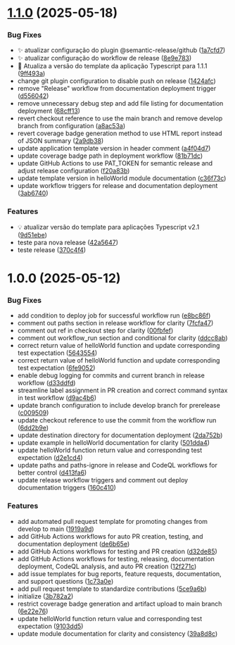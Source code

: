 # [1.1.0](https://github.com/heliomarpm/tsapp-template/compare/v1.0.0...v1.1.0) (2025-05-18)


### Bug Fixes

* :sparkles: atualizar configuração do plugin @semantic-release/github ([1a7cfd7](https://github.com/heliomarpm/tsapp-template/commit/1a7cfd7d58ddd1ab3a1c3f8b339fee5c305867ac))
* :sparkles: atualizar configuração do workflow de release ([8e9e783](https://github.com/heliomarpm/tsapp-template/commit/8e9e7833b4419e6f9912567b6727515628391cba))
* 📝 Atualiza a versão do template da aplicação Typescript para 1.1.1 ([9ff493a](https://github.com/heliomarpm/tsapp-template/commit/9ff493a6c0621ca9914f353211a2ab2806632fa3))
* change git plugin configuration to disable push on release ([1424afc](https://github.com/heliomarpm/tsapp-template/commit/1424afcd8a3b7e9de576ad47d75c9b5ed949cd90))
* remove "Release" workflow from documentation deployment trigger ([d556042](https://github.com/heliomarpm/tsapp-template/commit/d5560424779f67d09529352090717e90a5f20be5))
* remove unnecessary debug step and add file listing for documentation deployment ([68cff13](https://github.com/heliomarpm/tsapp-template/commit/68cff1344e28047f5a5b7f003de6c1ecb677094e))
* revert checkout reference to use the main branch and remove develop branch from configuration ([a8ac53a](https://github.com/heliomarpm/tsapp-template/commit/a8ac53a95e8cda71692cb1dec701766cefe7ad38))
* revert coverage badge generation method to use HTML report instead of JSON summary ([2a9db38](https://github.com/heliomarpm/tsapp-template/commit/2a9db383f0565338af291042957f3f0ab886fdd7))
* update application template version in header comment ([a4f04d7](https://github.com/heliomarpm/tsapp-template/commit/a4f04d7a12e7144504113f502a6da5f52a0d4c3c))
* update coverage badge path in deployment workflow ([81b71dc](https://github.com/heliomarpm/tsapp-template/commit/81b71dc602ff4853588cb74611b1a2954c2b5272))
* update GitHub Actions to use PAT_TOKEN for semantic release and adjust release configuration ([f20a83b](https://github.com/heliomarpm/tsapp-template/commit/f20a83bc5e8adff76c66c12ee2a5577b20c7411c))
* update template version in helloWorld module documentation ([c36f73c](https://github.com/heliomarpm/tsapp-template/commit/c36f73c76e2f3da8c2370e705d95a9024453e78a))
* update workflow triggers for release and documentation deployment ([3ab6740](https://github.com/heliomarpm/tsapp-template/commit/3ab674031628234bc5aae2f760ef0c86b10a7bb8))


### Features

* :bulb: atualizar versão do template para aplicações Typescript v2.1 ([9d51ebe](https://github.com/heliomarpm/tsapp-template/commit/9d51ebee7fd507af43bbfa6803f8944e1dcc14b8))
* teste para nova release ([42a5647](https://github.com/heliomarpm/tsapp-template/commit/42a56470def7151816d762f499d7da99ca5008a3))
* teste release ([370c4f4](https://github.com/heliomarpm/tsapp-template/commit/370c4f4bfb2f9dfe441b4ab913d3af5fe69fa287))

# 1.0.0 (2025-05-12)


### Bug Fixes

* add condition to deploy job for successful workflow run ([e8bc86f](https://github.com/heliomarpm/tsapp-template/commit/e8bc86f4cc6bd2e356504f10828ba5f68bb971ba))
* comment out paths section in release workflow for clarity ([7fcfa47](https://github.com/heliomarpm/tsapp-template/commit/7fcfa47f47495b85a07fec0b1206acc16786d9d7))
* comment out ref in checkout step for clarity ([00fbfef](https://github.com/heliomarpm/tsapp-template/commit/00fbfef979ca11f87dde480002fddb282575efbc))
* comment out workflow_run section and conditional for clarity ([ddcc8ab](https://github.com/heliomarpm/tsapp-template/commit/ddcc8ab0415f8356bbae2590bf6169ff2896b0e1))
* correct return value of helloWorld function and update corresponding test expectation ([5643554](https://github.com/heliomarpm/tsapp-template/commit/5643554f637fbedc8237ce1995cfd9575dac715e))
* correct return value of helloWorld function and update corresponding test expectation ([6fe9052](https://github.com/heliomarpm/tsapp-template/commit/6fe905275b0f5ad55c8d9ea63242242e0c388d35))
* enable debug logging for commits and current branch in release workflow ([d33ddfd](https://github.com/heliomarpm/tsapp-template/commit/d33ddfdbd9636c06434c1847e0822faf51261590))
* streamline label assignment in PR creation and correct command syntax in test workflow ([d9ac4b6](https://github.com/heliomarpm/tsapp-template/commit/d9ac4b682dc2e7f829071f6ab0711ed8597165cc))
* update branch configuration to include develop branch for prerelease ([c009509](https://github.com/heliomarpm/tsapp-template/commit/c009509885a958252bafd5db1310578bf4ad629b))
* update checkout reference to use the commit from the workflow run ([6dd2b9e](https://github.com/heliomarpm/tsapp-template/commit/6dd2b9e595cddeb4b848072d3e612de6b3bc2f90))
* update destination directory for documentation deployment ([2da752b](https://github.com/heliomarpm/tsapp-template/commit/2da752b3e14c09aba665f637ca4ba8415fe0321f))
* update example in helloWorld documentation for clarity ([501dda4](https://github.com/heliomarpm/tsapp-template/commit/501dda4e6fdc5f845993c58883396656e1478f1f))
* update helloWorld function return value and corresponding test expectation ([d2e1cd4](https://github.com/heliomarpm/tsapp-template/commit/d2e1cd435a9dbac4c68eb56ad438ddab911762e8))
* update paths and paths-ignore in release and CodeQL workflows for better control ([d413fa6](https://github.com/heliomarpm/tsapp-template/commit/d413fa60e104f2fb771c7f89ea123771a49a498d))
* update release workflow triggers and comment out deploy documentation triggers ([160c410](https://github.com/heliomarpm/tsapp-template/commit/160c4103c58d9dbaf5ea0e1f25e9cf7ad0b6a28c))


### Features

* add automated pull request template for promoting changes from develop to main ([1919a9d](https://github.com/heliomarpm/tsapp-template/commit/1919a9dbaf3ec6aacaeaa571f157c1f6331405ed))
* add GitHub Actions workflows for auto PR creation, testing, and documentation deployment ([de6b65e](https://github.com/heliomarpm/tsapp-template/commit/de6b65edce9d5483dfb150b447d4d011c0f21641))
* add GitHub Actions workflows for testing and PR creation ([d32de85](https://github.com/heliomarpm/tsapp-template/commit/d32de8578226bea645fb50f08f2f92c04f5a5b07))
* add GitHub Actions workflows for testing, releasing, documentation deployment, CodeQL analysis, and auto PR creation ([12f271c](https://github.com/heliomarpm/tsapp-template/commit/12f271c3b692596b48e38ffe1cb30559545ec8fd))
* add issue templates for bug reports, feature requests, documentation, and support questions ([1c73a0e](https://github.com/heliomarpm/tsapp-template/commit/1c73a0e88a0091bfb7a8d4a57f81f65ebe2b9c12))
* add pull request template to standardize contributions ([5ce9a6b](https://github.com/heliomarpm/tsapp-template/commit/5ce9a6bc17420bbb614b7a51db1eef70d2ab3d21))
* initialize ([3b782a2](https://github.com/heliomarpm/tsapp-template/commit/3b782a2ab6efa63d527fb772ef16a8ef7a9f3051))
* restrict coverage badge generation and artifact upload to main branch ([6e22e76](https://github.com/heliomarpm/tsapp-template/commit/6e22e763e9aa15cf6c47769048465516ee8181ca))
* update helloWorld function return value and corresponding test expectation ([9103dd5](https://github.com/heliomarpm/tsapp-template/commit/9103dd5a40ddfa958153c23cf9f835fe635340a5))
* update module documentation for clarity and consistency ([39a8d8c](https://github.com/heliomarpm/tsapp-template/commit/39a8d8cbc6697fa958c10b6414dec61d389b1f9a))
